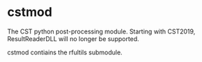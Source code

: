 # cstmod
The CST python post-processing module. Starting with CST2019, ResultReaderDLL will no longer be supported.  

cstmod contiains the rfultils submodule.

